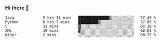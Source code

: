 ### Hi there 👋

<!--START_SECTION:waka-->

```text
Java             9 hrs 31 mins   ██████████████▒░░░░░░░░░░   57.49 %
Python           6 hrs 7 mins    █████████▒░░░░░░░░░░░░░░░   37.00 %
C                31 mins         ▓░░░░░░░░░░░░░░░░░░░░░░░░   03.18 %
XML              19 mins         ▓░░░░░░░░░░░░░░░░░░░░░░░░   02.01 %
Other            2 mins          ░░░░░░░░░░░░░░░░░░░░░░░░░   00.27 %
```

<!--END_SECTION:waka-->


<!--
**AnkelMauCastillo/AnkelMauCastillo** is a ✨ _special_ ✨ repository because its `README.md` (this file) appears on your GitHub profile.

Here are some ideas to get you started:

- 🔭 I’m currently working on ...
- 🌱 I’m currently learning ...
- 👯 I’m looking to collaborate on ...
- 🤔 I’m looking for help with ...
- 💬 Ask me about ...
- 📫 How to reach me: ...
- 😄 Pronouns: ...
- ⚡ Fun fact: ...
-->
